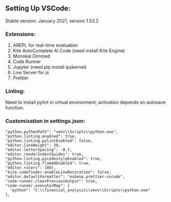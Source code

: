 ## Setting Up VSCode:
Stable version: January 2021, version 1.53.2 

### Extensions:
1) AREPL for real-time evaluation
2) Kite AutoComplete AI Code (need install Kite Engine)
3) Monokai Dimmed
4) Code Runner
5) Jupyter (need pip install ipykernel)
6) Live Server for js
7) Prettier

### Linting:
Need to install pylint in virtual environment; activation depends on autosave function. 

### Customization in settings.json:
```
"python.pythonPath": "venv\\Scripts\\python.exe",
"python.linting.enabled": true,
"python.linting.pylintEnabled": false,
"editor.lineHeight": 20,
"editor.letterSpacing": -0.7,
"editor.renderIndentGuides": true,
"python.linting.pycodestyleEnabled": true,
"python.linting.flake8Enabled": true,
"editor.rulers": [80],
"kite.codefinder.enableLineDecoration": false,
"editor.defaultFormatter": "esbenp.prettier-vscode",
"code-runner.clearPreviousOutput": true,
"code-runner.executorMap": {
  "python": "C:\\financial_analysis\\venv\\Scripts\\python.exe"
},
```

